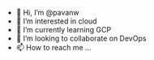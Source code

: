 - 👋 Hi, I’m @pavanw
- 👀 I’m interested in cloud 
- 🌱 I’m currently learning  GCP 
- 💞️ I’m looking to collaborate on DevOps
- 📫 How to reach me ...

<!---
pavanw/pavanw is a ✨ special ✨ repository because its `README.md` (this file) appears on your GitHub profile.
You can click the Preview link to take a look at your changes.
--->
